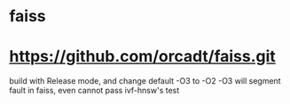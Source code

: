 # faiss
# https://github.com/orcadt/faiss.git 

build with Release mode, and change default -O3 to -O2
-O3 will segment fault in faiss, even cannot pass ivf-hnsw's test
